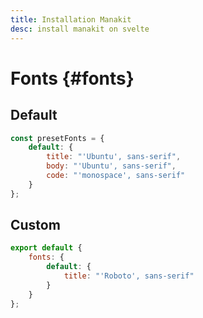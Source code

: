 ```yaml
---
title: Installation Manakit
desc: install manakit on svelte
---
```


# Fonts {#fonts}

## Default

```javascript
const presetFonts = {
	default: {
		title: "'Ubuntu', sans-serif",
		body: "'Ubuntu', sans-serif",
		code: "'monospace', sans-serif"
	}
};
```

## Custom

```javascript
export default {
	fonts: {
		default: {
			title: "'Roboto', sans-serif"
		}
	}
};
```
